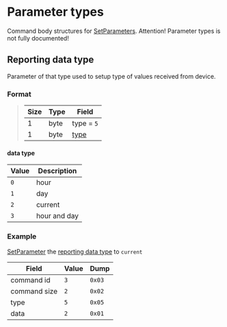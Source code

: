 # Parameter types

Command body structures for [SetParameters](./commands/SetParameters.md).
Attention! Parameter types is not fully documented!


## Reporting data type

Parameter of that type used to setup type of values received from device.

### Format

> Size | Type | Field
> -----|------|-------
> 1    | byte | type = `5`
> 1    | byte | [type](#data-type)

#### **data type**

 Value | Description
-------|-------------
 `0`   | hour
 `1`   | day
 `2`   | current
 `3`   | hour and day

### Example

[SetParameter](./commands/SetParameters.md) the [reporting data type](#reporting-data-type) to `current`

 Field        | Value | Dump
--------------|-------|------
 command id   | `3`   | `0x03`
 command size | `2`   | `0x02`
 type         | `5`   | `0x05`
 data         | `2`   | `0x01`
